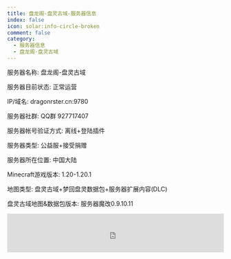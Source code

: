 ```yaml
---
title: 盘龙阁-盘灵古域-服务器信息
index: false
icon: solar:info-circle-broken
comment: false
category:
  - 服务器信息
  - 盘龙阁-盘灵古域
---
```


 服务器名称: 盘龙阁-盘灵古域

服务器目前状态: 正常运营

IP/域名: dragonrster.cn:9780

服务器社群: QQ群 927717407

服务器帐号验证方式: 离线+登陆插件

服务器类型: 公益服+接受捐赠

服务器所在位置: 中国大陆



Minecraft游戏版本: 1.20-1.20.1

地图类型: 盘灵古域+梦回盘灵数据包+服务器扩展内容(DLC)

盘灵古域地图&数据包版本: 服务器魔改0.9.10.11

<iframe style="width:728px;height:90px;max-width:100%;border:none;display:block;margin:auto" src="https://namemc.com/server/dragonrster.cn:9780/embed" width="728" height="90"></iframe>